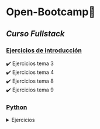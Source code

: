 # Open-Bootcamp📌 

## _Curso Fullstack_


### [Ejercicios de introducción](https://github.com/JGRoldan/Open-Bootcamp/tree/main/EjerciciosDeIntroduccion)
:heavy_check_mark: Ejercicios tema 3  
:heavy_check_mark: Ejercicios tema 4  
:heavy_check_mark: Ejercicios tema 8  
:heavy_check_mark: Ejercicios tema 9  

### [Python](https://github.com/JGRoldan/Open-Bootcamp/tree/main/Python)

<details>
<summary> Ejercicios </summary>

  :heavy_check_mark: Ejercicio 1  
  :heavy_check_mark: Ejercicio 2  
  :heavy_check_mark: Ejercicio 3 (IMC)   
  :heavy_check_mark: Ejercicio 4 (Cuenta regresiva 100 a 1)  
  :heavy_check_mark: Ejercicio 5 (Año bisiesto)   
  :heavy_check_mark: Ejercicio 6 (Clase, Herencia, Objetos)  
  :heavy_check_mark: Ejercicio 7 (Operaciones basicas de calculadora - modulos)  
  :heavy_check_mark: Ejercicio 8 (Modulo time)   
  :heavy_check_mark: Ejercicio 9 (Lista ordenada y sin repetidos)  
  :heavy_check_mark: Ejercicio 10 (Filter y reduce)  
  :heavy_check_mark: Ejercicio 11 (GUI)  
  :heavy_check_mark: Ejercicio 12 (GUI)  
  :heavy_check_mark: Ejercicio 13 (Base de Datos)  
  :x: Ejercicio 14  
</details>
